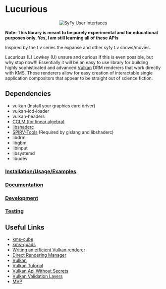 # Lucurious
[//]: <> (GIF taken from https://gmunk.com/OBLIVION-GFX)
<p align="center"><img src="https://github.com/EasyIP2023/lucurious/blob/development/OBLVN_GFX_CHAN_01.gif" alt="SyFy User Interfaces"></p
[![License](https://img.shields.io/badge/license-MIT-brightgreen.svg)](#license)

**Note: This library is meant to be purely experimental and for educational purposes only. Yes, I am still learning all of these APIs**

Inspired by the t.v series the expanse and other syfy t.v shows/movies.

Lucurious (L) Lowkey (U) unsure and curious if this is even possible, but why stop now!!! Essentially it will be an easy to use library for building highly sophisticated and advanced [Vulkan](https://www.khronos.org/vulkan/) DRM renderers that work directly with KMS. These renderers allow for easy creation of interactable single application compositors that appear to be straight out of science fiction.

## Dependencies
* vulkan (Install your graphics card driver)
* vulkan-icd-loader
* vulkan-headers
* [CGLM (for linear algebra)](https://github.com/recp/cglm)
* [libshaderc](https://github.com/google/shaderc)
* [SPIRV-Tools](https://github.com/KhronosGroup/SPIRV-Tools) (Required by glslang and libshaderc)
* libdrm
* libgbm
* libinput
* libsystemd
* libudev

### [Installation/Usage/Examples](https://github.com/EasyIP2023/lucurious-examples/)
### [Documentation](https://easyip2023.github.io/lucurious-docs/)
### [Development](https://github.com/EasyIP2023/lucurious/tree/development/src)
### [Testing](https://github.com/EasyIP2023/lucurious/tree/development/tests)

## Useful Links
* [kms-cube](https://gitlab.freedesktop.org/mesa/kmscube)
* [kms-quads](https://gitlab.freedesktop.org/daniels/kms-quads)
* [Writing an efficient Vulkan renderer](https://zeux.io/2020/02/27/writing-an-efficient-vulkan-renderer/)
* [Direct Rendering Manager](https://dri.freedesktop.org/wiki/DRM/)
* [Vulkan](https://vulkan.lunarg.com)
* [Vulkan Tutorial](https://vulkan-tutorial.com/)
* [Vulkan Api Without Secrets](https://software.intel.com/en-us/articles/api-without-secrets-introduction-to-vulkan-part-1)
* [Vulkan Validation Layers](https://gpuopen.com/using-the-vulkan-validation-layers/)
* [MVP](https://jsantell.com/model-view-projection)
